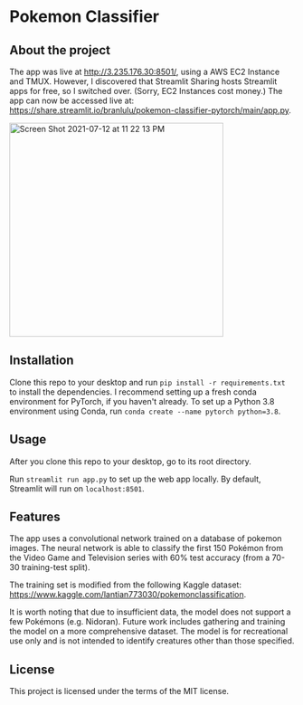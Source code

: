 # Pokemon Classifier


## About the project

The app was live at http://3.235.176.30:8501/, using a AWS EC2 Instance and TMUX. However, I discovered that Streamlit Sharing hosts Streamlit apps for free, so I switched over. (Sorry, EC2 Instances cost money.) The app can now be accessed live at: https://share.streamlit.io/branlulu/pokemon-classifier-pytorch/main/app.py.

<img width="378" alt="Screen Shot 2021-07-12 at 11 22 13 PM" src="https://user-images.githubusercontent.com/16676830/125385173-01215e00-e368-11eb-9a7d-9a9d1e84ac9e.png">

## Installation

Clone this repo to your desktop and run `pip install -r requirements.txt` to install the dependencies. I recommend setting up a fresh conda environment for PyTorch, if you haven't already. To set up a Python 3.8 environment using Conda, run `conda create --name pytorch python=3.8`. 

## Usage

After you clone this repo to your desktop, go to its root directory. 

Run `streamlit run app.py` to set up the web app locally. By default, Streamlit will run on `localhost:8501`.

## Features

The app uses a convolutional network trained on a database of pokemon images. The neural network is able to classify the first 150 Pokémon from the Video Game and Television series with 60% test accuracy (from a 70-30 training-test split).

The training set is modified from the following Kaggle dataset: https://www.kaggle.com/lantian773030/pokemonclassification.

It is worth noting that due to insufficient data, the model does not support a few Pokémons (e.g. Nidoran). Future work includes gathering and training the model on a more comprehensive dataset. The model is for recreational use only and is not intended to identify creatures other than those specified. 

## License
This project is licensed under the terms of the MIT license.
